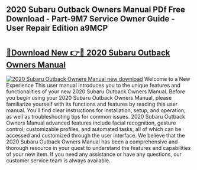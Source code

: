 ## 2020 Subaru Outback Owners Manual PDf Free Download - Part-9M7 Service Owner Guide - User Repair Edition a9MCP

# <h2><a href="http://bc287.oget.top/?id=2020+Subaru+Outback+Owners+Manual">🔗Download New 👉🔴 2020 Subaru Outback Owners Manual</a></h2>

[![2020 Subaru Outback Owners Manual new download](https://i.imgur.com/5g1atiW.png)](http://bc287.oget.top/?id=2020+Subaru+Outback+Owners+Manual)
Welcome to a New Experience This user manual introduces you to the unique features and functionalities of your new 2020 Subaru Outback Owners Manual. Before you begin using your 2020 Subaru Outback Owners Manual, please familiarize yourself with its functions and features by reading this user manual. You'll find clear instructions for installation, setup, and operation, as well as troubleshooting tips for common issues. 2020 Subaru Outback Owners Manual advanced features include facial recognition, gesture control, customizable profiles, and automated tasks, all of which can be accessed and customized through the user interface. We believe that the 2020 Subaru Outback Owners Manual has been a comprehensive and thorough resource in your quest to understand the features and capabilities of your new item. If you need any assistance or have any questions, our customer service team is always available.
